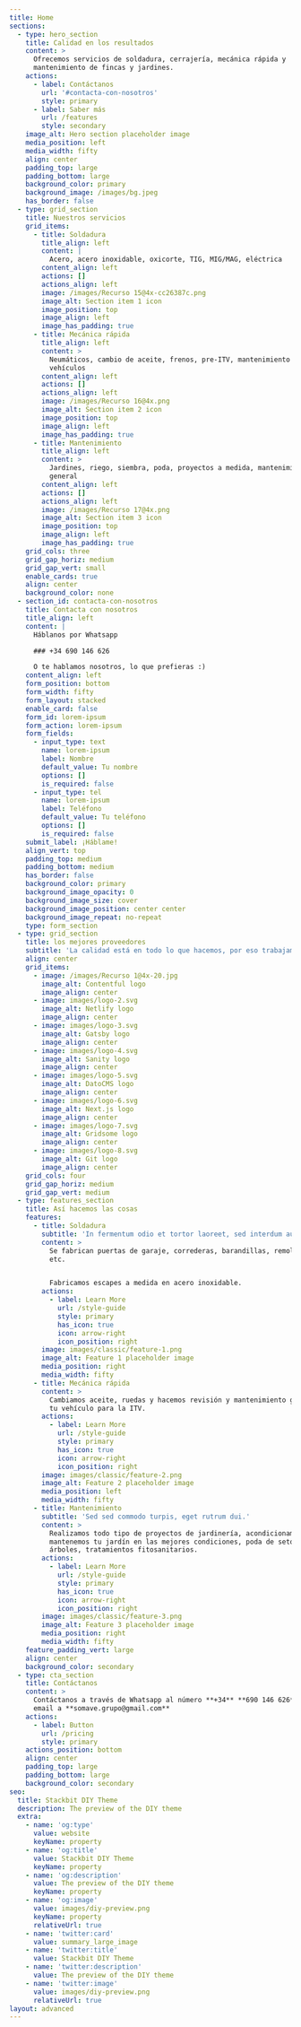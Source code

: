 ```yaml
---
title: Home
sections:
  - type: hero_section
    title: Calidad en los resultados
    content: >
      Ofrecemos servicios de soldadura, cerrajería, mecánica rápida y
      mantenimiento de fincas y jardines.
    actions:
      - label: Contáctanos
        url: '#contacta-con-nosotros'
        style: primary
      - label: Saber más
        url: /features
        style: secondary
    image_alt: Hero section placeholder image
    media_position: left
    media_width: fifty
    align: center
    padding_top: large
    padding_bottom: large
    background_color: primary
    background_image: /images/bg.jpeg
    has_border: false
  - type: grid_section
    title: Nuestros servicios
    grid_items:
      - title: Soldadura
        title_align: left
        content: |
          Acero, acero inoxidable, oxicorte, TIG, MIG/MAG, eléctrica
        content_align: left
        actions: []
        actions_align: left
        image: /images/Recurso 15@4x-cc26387c.png
        image_alt: Section item 1 icon
        image_position: top
        image_align: left
        image_has_padding: true
      - title: Mecánica rápida
        title_align: left
        content: >
          Neumáticos, cambio de aceite, frenos, pre-ITV, mantenimiento de
          vehículos
        content_align: left
        actions: []
        actions_align: left
        image: /images/Recurso 16@4x.png
        image_alt: Section item 2 icon
        image_position: top
        image_align: left
        image_has_padding: true
      - title: Mantenimiento
        title_align: left
        content: >
          Jardines, riego, siembra, poda, proyectos a medida, mantenimiento
          general
        content_align: left
        actions: []
        actions_align: left
        image: /images/Recurso 17@4x.png
        image_alt: Section item 3 icon
        image_position: top
        image_align: left
        image_has_padding: true
    grid_cols: three
    grid_gap_horiz: medium
    grid_gap_vert: small
    enable_cards: true
    align: center
    background_color: none
  - section_id: contacta-con-nosotros
    title: Contacta con nosotros
    title_align: left
    content: |
      Háblanos por Whatsapp

      ### +34 690 146 626

      O te hablamos nosotros, lo que prefieras :)
    content_align: left
    form_position: bottom
    form_width: fifty
    form_layout: stacked
    enable_card: false
    form_id: lorem-ipsum
    form_action: lorem-ipsum
    form_fields:
      - input_type: text
        name: lorem-ipsum
        label: Nombre
        default_value: Tu nombre
        options: []
        is_required: false
      - input_type: tel
        name: lorem-ipsum
        label: Teléfono
        default_value: Tu teléfono
        options: []
        is_required: false
    submit_label: ¡Háblame!
    align_vert: top
    padding_top: medium
    padding_bottom: medium
    has_border: false
    background_color: primary
    background_image_opacity: 0
    background_image_size: cover
    background_image_position: center center
    background_image_repeat: no-repeat
    type: form_section
  - type: grid_section
    title: los mejores proveedores
    subtitle: 'La calidad está en todo lo que hacemos, por eso trabajamos con'
    align: center
    grid_items:
      - image: /images/Recurso 1@4x-20.jpg
        image_alt: Contentful logo
        image_align: center
      - image: images/logo-2.svg
        image_alt: Netlify logo
        image_align: center
      - image: images/logo-3.svg
        image_alt: Gatsby logo
        image_align: center
      - image: images/logo-4.svg
        image_alt: Sanity logo
        image_align: center
      - image: images/logo-5.svg
        image_alt: DatoCMS logo
        image_align: center
      - image: images/logo-6.svg
        image_alt: Next.js logo
        image_align: center
      - image: images/logo-7.svg
        image_alt: Gridsome logo
        image_align: center
      - image: images/logo-8.svg
        image_alt: Git logo
        image_align: center
    grid_cols: four
    grid_gap_horiz: medium
    grid_gap_vert: medium
  - type: features_section
    title: Así hacemos las cosas
    features:
      - title: Soldadura
        subtitle: 'In fermentum odio et tortor laoreet, sed interdum augue ornare. '
        content: >
          Se fabrican puertas de garaje, correderas, barandillas, remolques,
          etc.


          Fabricamos escapes a medida en acero inoxidable.
        actions:
          - label: Learn More
            url: /style-guide
            style: primary
            has_icon: true
            icon: arrow-right
            icon_position: right
        image: images/classic/feature-1.png
        image_alt: Feature 1 placeholder image
        media_position: right
        media_width: fifty
      - title: Mecánica rápida
        content: >
          Cambiamos aceite, ruedas y hacemos revisión y mantenimiento general de
          tu vehículo para la ITV.
        actions:
          - label: Learn More
            url: /style-guide
            style: primary
            has_icon: true
            icon: arrow-right
            icon_position: right
        image: images/classic/feature-2.png
        image_alt: Feature 2 placeholder image
        media_position: left
        media_width: fifty
      - title: Mantenimiento
        subtitle: 'Sed sed commodo turpis, eget rutrum dui.'
        content: >
          Realizamos todo tipo de proyectos de jardinería, acondicionamos y
          mantenemos tu jardín en las mejores condiciones, poda de setos y
          árboles, tratamientos fitosanitarios.
        actions:
          - label: Learn More
            url: /style-guide
            style: primary
            has_icon: true
            icon: arrow-right
            icon_position: right
        image: images/classic/feature-3.png
        image_alt: Feature 3 placeholder image
        media_position: right
        media_width: fifty
    feature_padding_vert: large
    align: center
    background_color: secondary
  - type: cta_section
    title: Contáctanos
    content: >
      Contáctanos a través de Whatsapp al número **+34** **690 146 626** o vía
      email a **somave.grupo@gmail.com**
    actions:
      - label: Button
        url: /pricing
        style: primary
    actions_position: bottom
    align: center
    padding_top: large
    padding_bottom: large
    background_color: secondary
seo:
  title: Stackbit DIY Theme
  description: The preview of the DIY theme
  extra:
    - name: 'og:type'
      value: website
      keyName: property
    - name: 'og:title'
      value: Stackbit DIY Theme
      keyName: property
    - name: 'og:description'
      value: The preview of the DIY theme
      keyName: property
    - name: 'og:image'
      value: images/diy-preview.png
      keyName: property
      relativeUrl: true
    - name: 'twitter:card'
      value: summary_large_image
    - name: 'twitter:title'
      value: Stackbit DIY Theme
    - name: 'twitter:description'
      value: The preview of the DIY theme
    - name: 'twitter:image'
      value: images/diy-preview.png
      relativeUrl: true
layout: advanced
---
```

